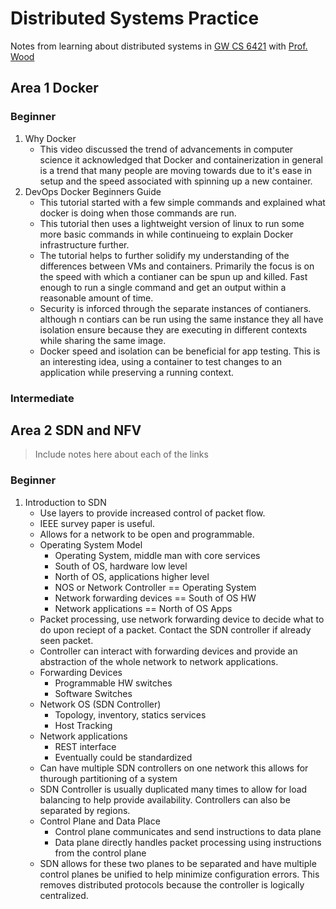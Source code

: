 # Distributed Systems Practice
Notes from learning about distributed systems in [GW CS 6421](https://gwdistsys18.github.io/) with [Prof. Wood](https://faculty.cs.gwu.edu/timwood/)

## Area 1 Docker
### Beginner
1. Why Docker
	- This video discussed the trend of advancements in computer science
	it acknowledged that Docker and containerization in general is a
	trend that many people are moving towards due to it's ease in setup
	and the speed associated with spinning up a new container.
2. DevOps Docker Beginners Guide
	- This tutorial started with a few simple commands and explained what
	docker is doing when those commands are run.
	- This tutorial then uses a lightweight version of linux to run some
	more basic commands in while continueing to explain Docker infrastructure
	further.
	- The tutorial helps to further solidify my understanding of the
	differences between VMs and containers. Primarily the focus is on
	the speed with which a contianer can be spun up and killed. Fast
	enough to run a single command and get an output within a reasonable
	amount of time.
	- Security is inforced through the separate instances of contianers.
	although n contiars can be run using the same instance they all have
	isolation ensure because they are executing in different contexts
	while sharing the same image.
	- Docker speed and isolation can be beneficial for app testing. This
	is an interesting idea, using a container to test changes to an
	application while preserving a running context.

### Intermediate

## Area 2 SDN and NFV
> Include notes here about each of the links
### Beginner
1. Introduction to SDN
	- Use layers to provide increased control of packet flow.
	- IEEE survey paper is useful.
	- Allows for a network to be open and programmable.
	- Operating System Model
		* Operating System, middle man with core services
		* South of OS, hardware low level
		* North of OS, applications higher level
		* NOS or Network Controller == Operating System
		* Network forwarding devices == South of OS HW
		* Network applications == North of OS Apps
	- Packet processing, use network forwarding device to decide what to
	do upon reciept of a packet. Contact the SDN controller if already
	seen packet.
	- Controller can interact with forwarding devices and provide an
	abstraction of the whole network to network applications.
	- Forwarding Devices
		* Programmable HW switches
		* Software Switches 
	- Network OS (SDN Controller)
		* Topology, inventory, statics services
		* Host Tracking
	- Network applications
		* REST interface
		* Eventually could be standardized
	- Can have multiple SDN controllers on one network this allows for
	thurough partitioning of a system
	- SDN Controller is usually duplicated many times to allow for load
	balancing to help provide availability. Controllers can also be 
	separated by regions.
	- Control Plane and Data Place
		* Control plane communicates and send instructions to data plane
		* Data plane directly handles packet processing using instructions
		from the control plane
	- SDN allows for these two planes to be separated and have multiple
	control planes be unified to help minimize configuration errors.
	This removes distributed protocols because the controller is logically
	centralized.

